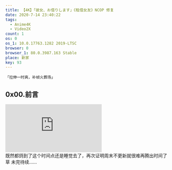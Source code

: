 ```yaml
---
title: 【4K】「彼女、お借りします」《租借女友》NCOP 修复
date: 2020-7-14 23:40:22
tags:
  - Anime4K
  - Video2X
count: 1
os: 0
os_1: 10.0.17763.1282 2019-LTSC
browser: 0
browser_1: 80.0.3987.163 Stable
place: 新家
key: 93
---
```

    「拉伸一时爽，补帧火葬场」
<!-- more -->
## 0x00.前言
<iframe src="https://player.bilibili.com/player.html?aid=968767517&bvid=BV1Lp4y1S7W9&cid=211438684&page=1" scrolling="no" border="0" frameborder="no" framespacing="0" allowfullscreen="true"> </iframe><br>
既然都鸽到了这个时间点还是睡觉去了，再次证明周末不更新就很难再腾出时间了草
未完待续……